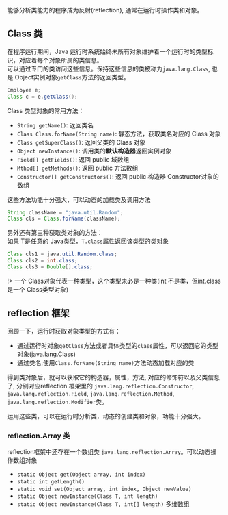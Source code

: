 能够分析类能力的程序成为反射(reflection), 通常在运行时操作类和对象。

## Class 类
在程序运行期间，Java 运行时系统始终未所有对象维护着一个运行时的类型标识，对应着每个对象所属的类信息。  
可以通过专门的类访问这些信息。保持这些信息的类被称为`java.lang.Class`, 也是 Object实例对象`getClass`方法的返回类型。
```java
Employee e;
Class c = e.getClass();
```

Class 类型对象的常用方法：
- `String getName()`: 返回类名
- `Class Class.forName(String name)`: 静态方法，获取类名对应的 Class 对象
- `Class getSuperClass()`: 返回父类的 Class 对象
- `Object newInstance()`: 调用类的**默认构造器**返回实例对象
- `Field[] getFields()`: 返回 public 域数组
- `Mthod[] getMethods()`: 返回 public 方法数组
- `Constructor[] getConstructors()`: 返回 public 构造器 Constructor对象的数组

这些方法功能十分强大，可以动态的加载类及调用方法
```java
String className = "java.util.Random";
Class cls = Class.forName(className);
```

另外还有第三种获取类对象的方法：  
如果 T是任意的 Java类型，`T.class`属性返回该类型的类对象
```java
Class cls1 = java.util.Random.class;
Class cls2 = int.class;
Class cls3 = Double[].class;
```

!> 一个 Class对象代表一种类型，这个类型未必是一种类(int 不是类，但int.class 是一个 Class类型对象)

## reflection 框架
回顾一下，运行时获取对象类型的方式有：
- 通过运行时对象`getClass`方法或者具体类型的`class`属性，可以返回它的类型对象(java.lang.Class)
- 通过类名,使用`Class.forName(String name)`方法动态加载对应的类

得到类对象后，就可以获取它的构造器，属性，方法, 对应的修饰符以及父类信息了, 分别对应reflection 框架里的
`java.lang.reflection.Constructor`,
`java.lang.reflection.Field`,
`java.lang.reflection.Method`,
`java.lang.reflection.Modifier`类。

运用这些类，可以在运行时分析类，动态的创建类和对象，功能十分强大。

### reflection.Array 类
reflection框架中还存在一个数组类 `java.lang.reflection.Array`。可以动态操作数组对象
- `static Object get(Object array, int index)`
- `static int getLength()`
- `static void set(Object array, int index, Object newValue)`
- `static Object newInstance(Class T, int length)`
- `static Object newInstance(Class T, int[] length)` 多维数组